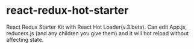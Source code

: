# react-redux-hot-starter
React Redux Starter Kit with React Hot Loader(v.3.beta). Can edit App.js, reducers.js (and any children you give them) and it will hot reload without affecting state.
